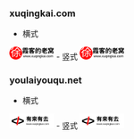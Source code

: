### xuqingkai.com
- 横式
<img src="./xuqingkai.com/logo1.svg" width="80" />
- 竖式
<img src="./xuqingkai.com/logo1.svg" width="80" />


### youlaiyouqu.net
- 横式
<img src="./youlaiyouqu.net/logo1.svg" width="80" />
- 竖式
<img src="./youlaiyouqu.net/logo1.svg" width="80" />
